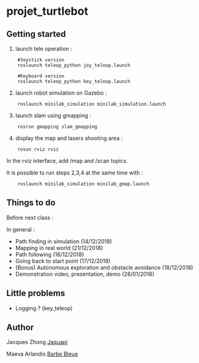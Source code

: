 # projet_turtlebot

## Getting started

1) launch tele operation :
```
	#Joystick version
	roslaunch teleop_python joy_teleop.launch

	#Keyboard version
	roslaunch teleop_python key_teleop.launch

```

2) launch robot simulation on Gazebo :
```
	roslaunch minilab_simulation minilab_simulation.launch
```

3) launch slam using gmapping :
```
	rosrun gmapping slam_gmapping
```
  
4) display the map and lasers shooting area :
```
	rosun rviz rviz
```
In the rviz interface, add /map and /scan topics.

It is possible to run steps 2,3,4 at the same time with :
```
	roslaunch minilab_simulation minilab_gmap.launch

```


## Things to do
Before next class :

In general :
* Path finding in simulation (14/12/2018)
* Mapping in real world (21/12/2018)
* Path following (16/12/2018)
* Going back to start point (17/12/2018)
* (Bonus) Autonomous exploration and obstacle avoidance (18/12/2018)
* Demonstration video, presentation, demo (28/01/2018)

## Little problems
* Logging ? (key_teleop)


## Author
Jacques Zhong [Jaquapi](https://github.com/jacqueszhong)

Maeva Arlandis [Barbe Bleue](https://github.com/BarbeBleue)

